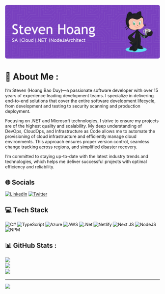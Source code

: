 ![Header](./Github-Profile-Header.png)

# 💫 About Me :

I’m Steven (Hoang Bao Duy)—a passionate software developer with over 15 years of experience leading development teams. I specialize in delivering end-to-end solutions that cover the entire software development lifecycle, from development and testing to security scanning and production deployment.

Focusing on .NET and Microsoft technologies, I strive to ensure my projects are of the highest quality and scalability. My deep understanding of DevOps, CloudOps, and Infrastructure as Code allows me to automate the provisioning of cloud infrastructure and efficiently manage cloud environments. This approach ensures proper version control, seamless change tracking across regions, and simplified disaster recovery.

I’m committed to staying up-to-date with the latest industry trends and technologies, which helps me deliver successful projects with optimal efficiency and reliability.

## 🌐 Socials

[![LinkedIn](https://img.shields.io/badge/LinkedIn-%230077B5.svg?logo=linkedin&logoColor=white)](https://linkedin.com/in/baoduy2412) [![Twitter](https://img.shields.io/badge/Twitter-%231DA1F2.svg?logo=Twitter&logoColor=white)](https://twitter.com/baoduy2412) 

## 💻 Tech Stack

![C#](https://img.shields.io/badge/c%23-%23239120.svg?style=for-the-badge&logo=c-sharp&logoColor=white) ![TypeScript](https://img.shields.io/badge/typescript-%23007ACC.svg?style=for-the-badge&logo=typescript&logoColor=white) ![Azure](https://img.shields.io/badge/azure-%230072C6.svg?style=for-the-badge&logo=azure-devops&logoColor=white) ![AWS](https://img.shields.io/badge/AWS-%23FF9900.svg?style=for-the-badge&logo=amazon-aws&logoColor=white) ![.Net](https://img.shields.io/badge/.NET-5C2D91?style=for-the-badge&logo=.net&logoColor=white) ![Netlify](https://img.shields.io/badge/netlify-%23000000.svg?style=for-the-badge&logo=netlify&logoColor=#00C7B7) ![Next JS](https://img.shields.io/badge/Next-black?style=for-the-badge&logo=next.js&logoColor=white) ![NodeJS](https://img.shields.io/badge/node.js-6DA55F?style=for-the-badge&logo=node.js&logoColor=white) ![NPM](https://img.shields.io/badge/NPM-%23000000.svg?style=for-the-badge&logo=npm&logoColor=white)

## 📊 GitHub Stats :
![](https://github-readme-stats.vercel.app/api?username=baoduy&theme=radical&hide_border=false&include_all_commits=false&count_private=false)<br/>
![](https://github-readme-streak-stats.herokuapp.com/?user=baoduy&theme=radical&hide_border=false)<br/>
![](https://github-readme-stats.vercel.app/api/top-langs/?username=baoduy&theme=radical&hide_border=false&include_all_commits=false&count_private=false&layout=compact)

---
[![](https://visitcount.itsvg.in/api?id=baoduy&label=Profile%20Views&pretty=true)](https://visitcount.itsvg.in)

